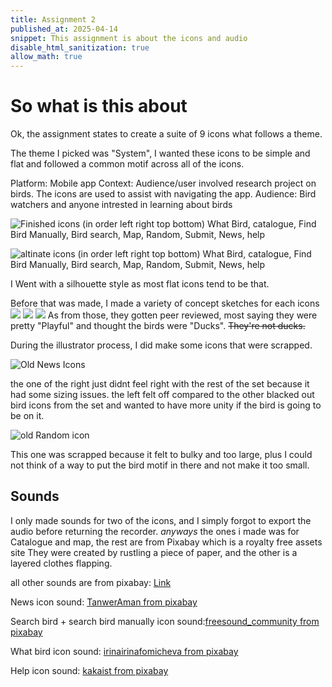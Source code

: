 ```yaml
---
title: Assignment 2
published_at: 2025-04-14
snippet: This assignment is about the icons and audio
disable_html_sanitization: true
allow_math: true
---
```

# So what is this about

Ok, the assignment states to create a suite of 9 icons what follows a theme.

The theme I picked was "System", I wanted these icons to be simple and flat and followed a common motif across all of the icons.

Platform: Mobile app
Context: Audience/user involved research project on birds. The icons are used to assist with navigating the app.
Audience: Bird watchers and anyone intrested in learning about birds

![Finished icons (in order left right top bottom) What Bird, catalogue, Find Bird Manually, Bird search, Map, Random, Submit, News, help](finishedicons.png)

![altinate icons (in order left right top bottom) What Bird, catalogue, Find Bird Manually, Bird search, Map, Random, Submit, News, help](IconsChanged.png)

I Went with a silhouette style as most flat icons tend to be that.

Before that was made, I made a variety of concept sketches for each icons 
![](Sketch1.png)
![](Sketch2.png)
![](Sketch3.png)
As from those, they gotten peer reviewed, most saying they were pretty "Playful" and thought the birds were "Ducks". ~~They're not ducks.~~

During the illustrator process, I did make some icons that were scrapped.

![Old News Icons](oldiconsnews.png)

the one of the right just didnt feel right with the rest of the set because it had some sizing issues. the left felt off compared to the other blacked out bird icons from the set and wanted to have more unity if the bird is going to be on it.

![old Random icon](oldiconsrandom.png)

This one was scrapped because it felt to bulky and too large, plus I could not think of a way to put the bird motif in there and not make it too small.

## Sounds
I only made sounds for two of the icons, and I simply forgot to export the audio before returning the recorder. *anyways*
the ones i made was for Catalogue and map, the rest are from Pixabay which is a royalty free assets site
They were created by rustling a piece of paper, and the other is a layered clothes flapping.

all other sounds are from pixabay: [Link](https://pixabay.com/)

News icon sound: [TanwerAman from pixabay](https://pixabay.com/users/tanweraman-29554143/)

Search bird + search bird manually icon sound:[freesound_community from pixabay](https://pixabay.com/users/freesound_community-46691455/)

What bird icon sound: [irinairinafomicheva from pixabay](https://pixabay.com/users/irinairinafomicheva-25140203/)

Help icon sound: [kakaist from pixabay](https://pixabay.com/users/kakaist-48093450/)

